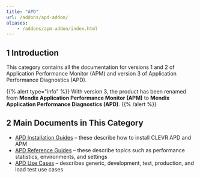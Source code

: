 ```yaml
---
title: "APD"
url: /addons/apd-addon/
aliases:
    - /addons/apm-addon/index.html
---
```


## 1 Introduction

This category contains all the documentation for versions 1 and 2 of Application Performance Monitor (APM) and version 3 of Application Performance Diagnostics (APD).

{{% alert type="info" %}}
With version 3, the product has been renamed from **Mendix Application Performance Monitor (APM)** to **Mendix Application Performance Diagnostics (APD)**.
{{% /alert %}}

## 2 Main Documents in This Category

* [APD Installation Guides](/addons/apd-addon/ig/) – these describe how to install CLEVR APD and APM
* [APD Reference Guides](/addons/apd-addon/rg-apd/) – these describe topics such as performance statistics, environments, and settings
* [APD Use Cases](/addons/apd-addon/uc/) – describes generic, development, test, production, and load test use cases
